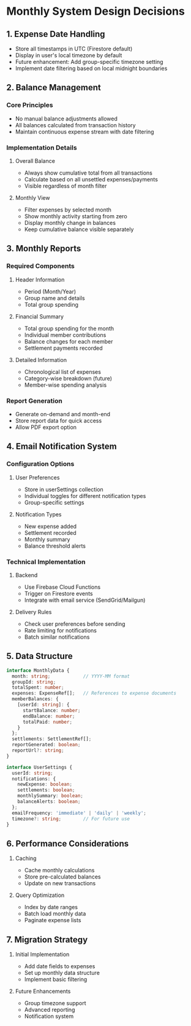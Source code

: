 # Monthly System Design Decisions

## 1. Expense Date Handling
- Store all timestamps in UTC (Firestore default)
- Display in user's local timezone by default
- Future enhancement: Add group-specific timezone setting
- Implement date filtering based on local midnight boundaries

## 2. Balance Management
### Core Principles
- No manual balance adjustments allowed
- All balances calculated from transaction history
- Maintain continuous expense stream with date filtering

### Implementation Details
1. Overall Balance
   - Always show cumulative total from all transactions
   - Calculate based on all unsettled expenses/payments
   - Visible regardless of month filter

2. Monthly View
   - Filter expenses by selected month
   - Show monthly activity starting from zero
   - Display monthly change in balances
   - Keep cumulative balance visible separately

## 3. Monthly Reports
### Required Components
1. Header Information
   - Period (Month/Year)
   - Group name and details
   - Total group spending

2. Financial Summary
   - Total group spending for the month
   - Individual member contributions
   - Balance changes for each member
   - Settlement payments recorded

3. Detailed Information
   - Chronological list of expenses
   - Category-wise breakdown (future)
   - Member-wise spending analysis

### Report Generation
- Generate on-demand and month-end
- Store report data for quick access
- Allow PDF export option

## 4. Email Notification System
### Configuration Options
1. User Preferences
   - Store in userSettings collection
   - Individual toggles for different notification types
   - Group-specific settings

2. Notification Types
   - New expense added
   - Settlement recorded
   - Monthly summary
   - Balance threshold alerts

### Technical Implementation
1. Backend
   - Use Firebase Cloud Functions
   - Trigger on Firestore events
   - Integrate with email service (SendGrid/Mailgun)

2. Delivery Rules
   - Check user preferences before sending
   - Rate limiting for notifications
   - Batch similar notifications

## 5. Data Structure
```typescript
interface MonthlyData {
  month: string;            // YYYY-MM format
  groupId: string;
  totalSpent: number;
  expenses: ExpenseRef[];   // References to expense documents
  memberBalances: {
    [userId: string]: {
      startBalance: number;
      endBalance: number;
      totalPaid: number;
    }
  };
  settlements: SettlementRef[];
  reportGenerated: boolean;
  reportUrl?: string;
}

interface UserSettings {
  userId: string;
  notifications: {
    newExpense: boolean;
    settlements: boolean;
    monthlySummary: boolean;
    balanceAlerts: boolean;
  };
  emailFrequency: 'immediate' | 'daily' | 'weekly';
  timezone?: string;        // For future use
}
```

## 6. Performance Considerations
1. Caching
   - Cache monthly calculations
   - Store pre-calculated balances
   - Update on new transactions

2. Query Optimization
   - Index by date ranges
   - Batch load monthly data
   - Paginate expense lists

## 7. Migration Strategy
1. Initial Implementation
   - Add date fields to expenses
   - Set up monthly data structure
   - Implement basic filtering

2. Future Enhancements
   - Group timezone support
   - Advanced reporting
   - Notification system 